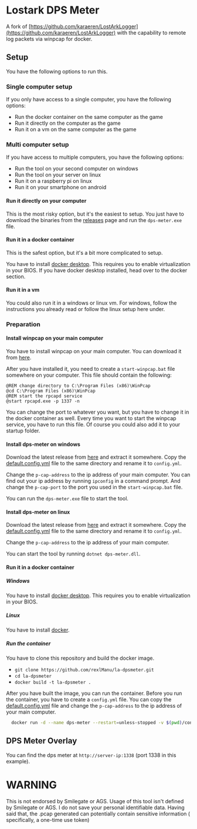 # Lostark DPS Meter

A fork of [https://github.com/karaeren/LostArkLogger](https://github.com/karaeren/LostArkLogger) with the capability to
remote log packets via winpcap for docker.

## Setup

You have the following options to run this.

### Single computer setup

If you only have access to a single computer, you have the following options:

- Run the docker container on the same computer as the game
- Run it directly on the computer as the game
- Run it on a vm on the same computer as the game

### Multi computer setup

If you have access to multiple computers, you have the following options:

- Run the tool on your second computer on windows
- Run the tool on your server on linux
- Run it on a raspberry pi on linux
- Run it on your smartphone on android

#### Run it directly on your computer

This is the most risky option, but it's the easiest to setup.
You just have to download the binaries from the [releases](
http://github.com/rexlmanu/dps-meter/releases) page and run the
`dps-meter.exe` file.

#### Run it in a docker container

This is the safest option, but it's a bit more complicated to setup.

You have to install [docker desktop](https://www.docker.com/). This requires you to enable virtualization in your BIOS.
If you have docker desktop installed, head over to the docker section.

#### Run it in a vm

You could also run it in a windows or linux vm. For windows, follow the instructions you already read or follow the
linux setup here under.

### Preparation

#### Install winpcap on your main computer

You have to install winpcap on your main computer. You can download it
from [here](https://www.winpcap.org/install/default.htm).

After you have installed it, you need to create a `start-winpcap.bat` file somewhere on your computer.
This file should contain the following:

```shell
@REM change directory to C:\Program Files (x86)\WinPcap
@cd C:\Program Files (x86)\WinPcap
@REM start the rpcapd service
@start rpcapd.exe -p 1337 -n
```

You can change the port to whatever you want, but you have to change it in the docker container as well.
Every time you want to start the winpcap service, you have to run this file.
Of course you could also add it to your startup folder.

#### Install dps-meter on windows

Download the latest release from [here](http://github.com/rexlmanu/dps-meter/releases) and extract it somewhere.
Copy the [default.config.yml](default.config.yml) file to the same directory and rename it to `config.yml`.

Change the `p-cap-address` to the ip address of your main computer.
You can find out your ip address by running `ipconfig` in a command prompt.
And change the `p-cap-port` to the port you used in the `start-winpcap.bat` file.

You can run the `dps-meter.exe` file to start the tool.

#### Install dps-meter on linux

Download the latest release from [here](http://github.com/rexlmanu/dps-meter/releases) and extract it somewhere.
Copy the [default.config.yml](default.config.yml) file to the same directory and rename it to `config.yml`.

Change the `p-cap-address` to the ip address of your main computer.

You can start the tool by running `dotnet dps-meter.dll`.

#### Run it in a docker container

##### Windows

You have to install [docker desktop](https://www.docker.com/).
This requires you to enable virtualization in your BIOS.

##### Linux

You have to install [docker](https://docs.docker.com/engine/install/).

##### Run the container

You have to clone this repository and build the docker image.

- `git clone https://github.com/rexlManu/la-dpsmeter.git`
- `cd la-dpsmeter`
- `docker build -t la-dpsmeter .`

After you have built the image, you can run the container.
Before you run the container, you have to create a `config.yml` file.
You can copy the [default.config.yml](default.config.yml) file and change the `p-cap-address` to the ip address of your
main computer.

```bash
  docker run -d --name dps-meter --restart=unless-stopped -v $(pwd)/config.yml:/app/config.yml -p 1338:1338 la-dpsmeter
```

## DPS Meter Overlay

You can find the dps meter at `http://server-ip:1338` (port 1338 in this example).

# WARNING

This is not endorsed by Smilegate or AGS. Usage of this tool isn't defined by Smilegate or AGS. I do not save your
personal identifiable data. Having said that, the .pcap generated can potentially contain sensitive information (
specifically, a one-time use token)
  